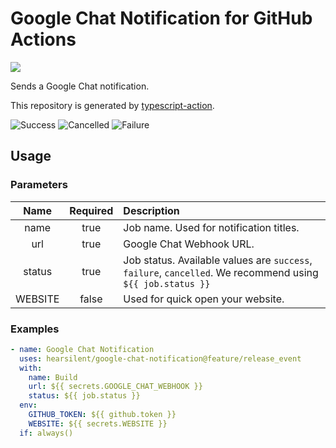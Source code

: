 # Google Chat Notification for GitHub Actions
![](https://github.com/hearsilent/google-chat-notification/workflows/Build/badge.svg)

Sends a Google Chat notification.

This repository is generated by [typescript-action](https://github.com/actions/typescript-action).

![Success](images/success.png "Success")
![Cancelled](images/cancelled.png "Cancelled")
![Failure](images/failure.png "Failure")

## Usage
### Parameters
|Name|Required|Description|
|:---:|:---:|:---|
|name|true|Job name. Used for notification titles.|
|url|true|Google Chat Webhook URL.|
|status|true|Job status. Available values are `success`, `failure`, `cancelled`. We recommend using `${{ job.status }}`|
|WEBSITE|false|Used for quick open your website.|

### Examples
```yaml
- name: Google Chat Notification
  uses: hearsilent/google-chat-notification@feature/release_event
  with:
    name: Build
    url: ${{ secrets.GOOGLE_CHAT_WEBHOOK }}
    status: ${{ job.status }}
  env:
    GITHUB_TOKEN: ${{ github.token }}
    WEBSITE: ${{ secrets.WEBSITE }}
  if: always()
```
